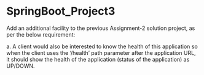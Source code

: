 # SpringBoot_Project3
Add an additional facility to the previous Assignment-2 solution project, as per the below requirement:

a. A client would also be interested to know the health of this application so when the client uses the ‘/health’ path parameter after the application URL, it should show the health of the application (status of the application) as UP/DOWN.
